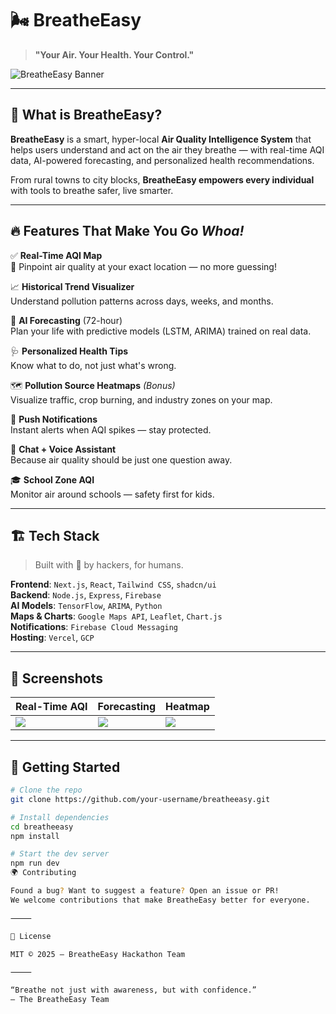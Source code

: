 # 🌬️ BreatheEasy

> **"Your Air. Your Health. Your Control."**

![BreatheEasy Banner](https://postimg.cc/w3cbXv4b)

---

## 🧠 What is BreatheEasy?

**BreatheEasy** is a smart, hyper-local **Air Quality Intelligence System** that helps users understand and act on the air they breathe — with real-time AQI data, AI-powered forecasting, and personalized health recommendations.

From rural towns to city blocks, **BreatheEasy empowers every individual** with tools to breathe safer, live smarter.

---

## 🔥 Features That Make You Go *Whoa!*

✅ **Real-Time AQI Map**  
📍 Pinpoint air quality at your exact location — no more guessing!  

📈 **Historical Trend Visualizer**  
Understand pollution patterns across days, weeks, and months.  

🔮 **AI Forecasting** (72-hour)  
Plan your life with predictive models (LSTM, ARIMA) trained on real data.  

🩺 **Personalized Health Tips**  
Know what to do, not just what's wrong.  

🗺️ **Pollution Source Heatmaps** *(Bonus)*  
Visualize traffic, crop burning, and industry zones on your map.  

📲 **Push Notifications**  
Instant alerts when AQI spikes — stay protected.  

🧠 **Chat + Voice Assistant**  
Because air quality should be just one question away.  

🎓 **School Zone AQI**  
Monitor air around schools — safety first for kids.

---

## 🏗️ Tech Stack

> Built with 💙 by hackers, for humans.

**Frontend**: `Next.js`, `React`, `Tailwind CSS`, `shadcn/ui`  
**Backend**: `Node.js`, `Express`, `Firebase`  
**AI Models**: `TensorFlow`, `ARIMA`, `Python`  
**Maps & Charts**: `Google Maps API`, `Leaflet`, `Chart.js`  
**Notifications**: `Firebase Cloud Messaging`  
**Hosting**: `Vercel`, `GCP`

---

## 📸 Screenshots

| Real-Time AQI | Forecasting | Heatmap |
|---------------|-------------|---------|
| ![](https://postimg.cc/06wVb2Jn) | ![](https://postimg.cc/Hc1B5Dwg) | ![](https://postimg.cc/BPqpYT77) |

---

## 🚀 Getting Started

```bash
# Clone the repo
git clone https://github.com/your-username/breatheeasy.git

# Install dependencies
cd breatheeasy
npm install

# Start the dev server
npm run dev
🌍 Contributing

Found a bug? Want to suggest a feature? Open an issue or PR!
We welcome contributions that make BreatheEasy better for everyone.

⸻

📜 License

MIT © 2025 – BreatheEasy Hackathon Team

⸻

“Breathe not just with awareness, but with confidence.”
— The BreatheEasy Team
